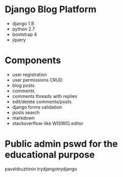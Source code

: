 # Django Blog Platform
- django 1.9
- python 2.7
- bootstrap 4
- jquery

# Components
- user registration
- user permissions CRUD
- blog posts
- comments
- comments threads with replies
- edit/delete comments/posts
- django forms validation
- posts search
- markdown
- stackoverflow-like WISWIG editor

# Public admin pswd for the educational purpose
paveldruzhinin
trydjangotrydjango
